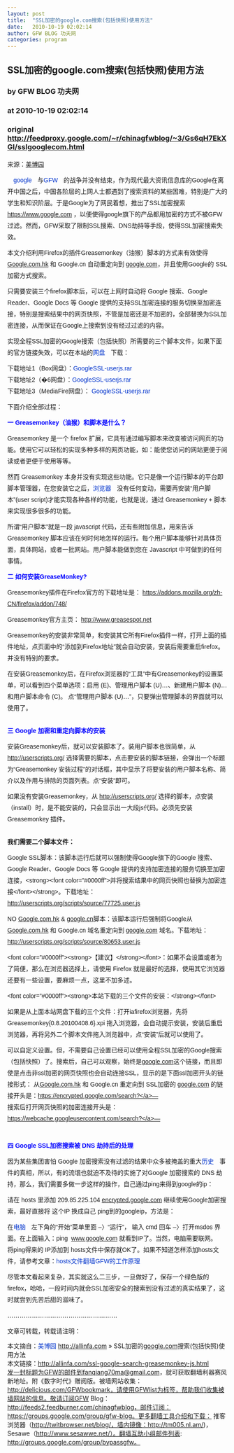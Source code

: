 ```yaml
---
layout: post
title:  "SSL加密的google.com搜索(包括快照)使用方法"
date:   2010-10-19 02:02:14
author: GFW BLOG 功夫网
categories: program
---
```


## SSL加密的google.com搜索(包括快照)使用方法
### by GFW BLOG 功夫网
### at 2010-10-19 02:02:14
### original <http://feedproxy.google.com/~r/chinagfwblog/~3/Gs6qH7EkXGI/sslgooglecom.html>

<span style="font-family:Arial,sans-serif,Tahoma;line-height:26px;font-size:14px;color:rgb(51,0,102)"><div style="font-family:Arial,sans-serif,Tahoma;outline-width:0px;outline-style:initial;outline-color:initial;padding-top:0px;padding-right:0px;padding-bottom:0px;padding-left:0px;margin-top:0px;margin-right:0px;margin-bottom:0px;margin-left:0px;border-top-width:0px;border-right-width:0px;border-bottom-width:0px;border-left-width:0px;border-style:initial;border-color:initial;text-decoration:none;vertical-align:baseline;white-space:normal;display:block"> <p style="font-family:Arial,sans-serif,Tahoma;outline-width:0px;outline-style:initial;outline-color:initial;padding-top:0px;padding-right:0px;padding-bottom:0px;padding-left:0px;margin-top:0px;margin-right:0px;margin-bottom:10px;margin-left:0px;border-top-width:0px;border-right-width:0px;border-bottom-width:0px;border-left-width:0px;border-style:initial;border-color:initial;text-decoration:none;vertical-align:baseline;white-space:normal;line-height:26px;font-size:14px"> 来源：<a href="http://allinfa.com/ssl-google-search-greasemonkey-js.html">美博园</a></p><p style="font-family:Arial,sans-serif,Tahoma;outline-width:0px;outline-style:initial;outline-color:initial;padding-top:0px;padding-right:0px;padding-bottom:0px;padding-left:0px;margin-top:0px;margin-right:0px;margin-bottom:10px;margin-left:0px;border-top-width:0px;border-right-width:0px;border-bottom-width:0px;border-left-width:0px;border-style:initial;border-color:initial;text-decoration:none;vertical-align:baseline;white-space:normal;line-height:26px;font-size:14px"> 　<span style="font-family:Arial,sans-serif,Tahoma;outline-width:0px;outline-style:initial;outline-color:initial;padding-top:0px;padding-right:13px;padding-bottom:0px;padding-left:0px;margin-top:0px;margin-right:0px;margin-bottom:0px;margin-left:0px;border-top-width:0px;border-right-width:0px;border-bottom-width:0px;border-left-width:0px;border-style:initial;border-color:initial;text-decoration:none;vertical-align:baseline;white-space:normal;font-weight:normal;background-image:url();background-color:initial;background-repeat:no-repeat no-repeat"><a href="http://allinfa.com/tag/google/" title="google" rel="nofollow" style="font-family:Arial,sans-serif,Tahoma;outline-width:0px;outline-style:initial;outline-color:initial;padding-top:0px;padding-right:0px;padding-bottom:0px;padding-left:0px;margin-top:0px;margin-right:0px;margin-bottom:0px;margin-left:0px;border-top-width:0px;border-right-width:0px;border-bottom-width:0px;border-left-width:0px;border-style:initial;border-color:initial;text-decoration:none;vertical-align:baseline;white-space:normal;color:rgb(0,51,204)">google</a></span>与<span style="font-family:Arial,sans-serif,Tahoma;outline-width:0px;outline-style:initial;outline-color:initial;padding-top:0px;padding-right:13px;padding-bottom:0px;padding-left:0px;margin-top:0px;margin-right:0px;margin-bottom:0px;margin-left:0px;border-top-width:0px;border-right-width:0px;border-bottom-width:0px;border-left-width:0px;border-style:initial;border-color:initial;text-decoration:none;vertical-align:baseline;white-space:normal;font-weight:normal;background-image:url();background-color:initial;background-repeat:no-repeat no-repeat"><a href="http://allinfa.com/tag/gfw/" title="GFW" rel="nofollow" style="font-family:Arial,sans-serif,Tahoma;outline-width:0px;outline-style:initial;outline-color:initial;padding-top:0px;padding-right:0px;padding-bottom:0px;padding-left:0px;margin-top:0px;margin-right:0px;margin-bottom:0px;margin-left:0px;border-top-width:0px;border-right-width:0px;border-bottom-width:0px;border-left-width:0px;border-style:initial;border-color:initial;text-decoration:none;vertical-align:baseline;white-space:normal;color:rgb(0,51,204)">GFW</a></span>的战争并没有结束，作为现代最大资讯信息库的Google在离开中国之后，中国各阶层的上网人士都遇到了搜索资料的某些困难，特别是广大的学生和知识阶层。于是Google为了网民着想，推出了SSL加密搜索 <a href="https://www.google.com">https://www.google.com</a> ，以便使得google旗下的产品都用加密的方式不被GFW过滤。然而，GFW采取了限制SSL搜索、DNS劫持等手段，使得SSL加密搜索失效。</p> <p style="font-family:Arial,sans-serif,Tahoma;outline-width:0px;outline-style:initial;outline-color:initial;padding-top:0px;padding-right:0px;padding-bottom:0px;padding-left:0px;margin-top:0px;margin-right:0px;margin-bottom:10px;margin-left:0px;border-top-width:0px;border-right-width:0px;border-bottom-width:0px;border-left-width:0px;border-style:initial;border-color:initial;text-decoration:none;vertical-align:baseline;white-space:normal;line-height:26px;font-size:14px"> 本文介绍利用Firefox的插件Greasemonkey（油猴）脚本的方式来有效使得<a href="http://Google.com.hk">Google.com.hk</a> 和 Google.cn 自动重定向到 <a href="http://google.com">google.com</a>，并且使用Google的 SSL加密方式搜索。</p><p style="font-family:Arial,sans-serif,Tahoma;outline-width:0px;outline-style:initial;outline-color:initial;padding-top:0px;padding-right:0px;padding-bottom:0px;padding-left:0px;margin-top:0px;margin-right:0px;margin-bottom:10px;margin-left:0px;border-top-width:0px;border-right-width:0px;border-bottom-width:0px;border-left-width:0px;border-style:initial;border-color:initial;text-decoration:none;vertical-align:baseline;white-space:normal;line-height:26px;font-size:14px"> 只需要安装三个firefox脚本后，可以在上网时自动将 Google 搜索、Google Reader、Google Docs 等 Google 提供的支持SSL加密连接的服务切换至加密连接，特别是搜索结果中的网页快照，不管是加密还是不加密的，全部替换为SSL加密连接，从而保证在Google上搜索到没有经过过滤的内容。</p><p style="font-family:Arial,sans-serif,Tahoma;outline-width:0px;outline-style:initial;outline-color:initial;padding-top:0px;padding-right:0px;padding-bottom:0px;padding-left:0px;margin-top:0px;margin-right:0px;margin-bottom:10px;margin-left:0px;border-top-width:0px;border-right-width:0px;border-bottom-width:0px;border-left-width:0px;border-style:initial;border-color:initial;text-decoration:none;vertical-align:baseline;white-space:normal;line-height:26px;font-size:14px"> 实现全程SSL加密的Google搜索（包括快照）所需要的三个脚本文件，如果下面的官方链接失效，可以在本站的<span style="font-family:Arial,sans-serif,Tahoma;outline-width:0px;outline-style:initial;outline-color:initial;padding-top:0px;padding-right:13px;padding-bottom:0px;padding-left:0px;margin-top:0px;margin-right:0px;margin-bottom:0px;margin-left:0px;border-top-width:0px;border-right-width:0px;border-bottom-width:0px;border-left-width:0px;border-style:initial;border-color:initial;text-decoration:none;vertical-align:baseline;white-space:normal;font-weight:normal;background-image:url();background-color:initial;background-repeat:no-repeat no-repeat"><a href="http://allinfa.com/free-network-hard-drive-download.html" title="网盘" rel="nofollow" style="font-family:Arial,sans-serif,Tahoma;outline-width:0px;outline-style:initial;outline-color:initial;padding-top:0px;padding-right:0px;padding-bottom:0px;padding-left:0px;margin-top:0px;margin-right:0px;margin-bottom:0px;margin-left:0px;border-top-width:0px;border-right-width:0px;border-bottom-width:0px;border-left-width:0px;border-style:initial;border-color:initial;text-decoration:none;vertical-align:baseline;white-space:normal;color:rgb(0,51,204)">网盘</a></span>下载：</p> <p style="font-family:Arial,sans-serif,Tahoma;outline-width:0px;outline-style:initial;outline-color:initial;padding-top:0px;padding-right:0px;padding-bottom:0px;padding-left:0px;margin-top:0px;margin-right:0px;margin-bottom:10px;margin-left:0px;border-top-width:0px;border-right-width:0px;border-bottom-width:0px;border-left-width:0px;border-style:initial;border-color:initial;text-decoration:none;vertical-align:baseline;white-space:normal;line-height:26px;font-size:14px"> 下载地址1（Box网盘）：<a href="http://www.box.net/shared/a7ghpu7xeb" style="font-family:Arial,sans-serif,Tahoma;outline-width:0px;outline-style:initial;outline-color:initial;padding-top:0px;padding-right:0px;padding-bottom:0px;padding-left:0px;margin-top:0px;margin-right:0px;margin-bottom:0px;margin-left:0px;border-top-width:0px;border-right-width:0px;border-bottom-width:0px;border-left-width:0px;border-style:initial;border-color:initial;text-decoration:none;vertical-align:baseline;white-space:normal;color:rgb(0,51,204)">GoogleSSL-userjs.rar</a><br style="font-family:Arial,sans-serif,Tahoma;outline-width:0px;outline-style:initial;outline-color:initial;padding-top:0px;padding-right:0px;padding-bottom:0px;padding-left:0px;margin-top:0px;margin-right:0px;margin-bottom:0px;margin-left:0px;border-top-width:0px;border-right-width:0px;border-bottom-width:0px;border-left-width:0px;border-style:initial;border-color:initial;text-decoration:none;vertical-align:baseline;white-space:normal"> 下载地址2（�6网盘）：<a href="http://www.xun6.com/file/26814bf42/GoogleSSL-userjs.rar.html" style="font-family:Arial,sans-serif,Tahoma;outline-width:0px;outline-style:initial;outline-color:initial;padding-top:0px;padding-right:0px;padding-bottom:0px;padding-left:0px;margin-top:0px;margin-right:0px;margin-bottom:0px;margin-left:0px;border-top-width:0px;border-right-width:0px;border-bottom-width:0px;border-left-width:0px;border-style:initial;border-color:initial;text-decoration:none;vertical-align:baseline;white-space:normal;color:rgb(0,51,204)">GoogleSSL-userjs.rar</a><br style="font-family:Arial,sans-serif,Tahoma;outline-width:0px;outline-style:initial;outline-color:initial;padding-top:0px;padding-right:0px;padding-bottom:0px;padding-left:0px;margin-top:0px;margin-right:0px;margin-bottom:0px;margin-left:0px;border-top-width:0px;border-right-width:0px;border-bottom-width:0px;border-left-width:0px;border-style:initial;border-color:initial;text-decoration:none;vertical-align:baseline;white-space:normal"> 下载地址3（MediaFire网盘）： <a href="http://www.mediafire.com/?220y003pe452425" style="font-family:Arial,sans-serif,Tahoma;outline-width:0px;outline-style:initial;outline-color:initial;padding-top:0px;padding-right:0px;padding-bottom:0px;padding-left:0px;margin-top:0px;margin-right:0px;margin-bottom:0px;margin-left:0px;border-top-width:0px;border-right-width:0px;border-bottom-width:0px;border-left-width:0px;border-style:initial;border-color:initial;text-decoration:none;vertical-align:baseline;white-space:normal;color:rgb(0,51,204)">GoogleSSL-userjs.rar</a></p> <p style="font-family:Arial,sans-serif,Tahoma;outline-width:0px;outline-style:initial;outline-color:initial;padding-top:0px;padding-right:0px;padding-bottom:0px;padding-left:0px;margin-top:0px;margin-right:0px;margin-bottom:10px;margin-left:0px;border-top-width:0px;border-right-width:0px;border-bottom-width:0px;border-left-width:0px;border-style:initial;border-color:initial;text-decoration:none;vertical-align:baseline;white-space:normal;line-height:26px;font-size:14px"> 下面介绍全部过程：</p><p style="font-family:Arial,sans-serif,Tahoma;outline-width:0px;outline-style:initial;outline-color:initial;padding-top:0px;padding-right:0px;padding-bottom:0px;padding-left:0px;margin-top:0px;margin-right:0px;margin-bottom:10px;margin-left:0px;border-top-width:0px;border-right-width:0px;border-bottom-width:0px;border-left-width:0px;border-style:initial;border-color:initial;text-decoration:none;vertical-align:baseline;white-space:normal;line-height:26px;font-size:14px"> <font color="#0000ff" style="font-family:Arial,sans-serif,Tahoma;outline-width:0px;outline-style:initial;outline-color:initial;padding-top:0px;padding-right:0px;padding-bottom:0px;padding-left:0px;margin-top:0px;margin-right:0px;margin-bottom:0px;margin-left:0px;border-top-width:0px;border-right-width:0px;border-bottom-width:0px;border-left-width:0px;border-style:initial;border-color:initial;text-decoration:none;vertical-align:baseline;white-space:normal"><strong style="font-family:Arial,sans-serif,Tahoma;outline-width:0px;outline-style:initial;outline-color:initial;padding-top:0px;padding-right:0px;padding-bottom:0px;padding-left:0px;margin-top:0px;margin-right:0px;margin-bottom:0px;margin-left:0px;border-top-width:0px;border-right-width:0px;border-bottom-width:0px;border-left-width:0px;border-style:initial;border-color:initial;text-decoration:none;vertical-align:baseline;white-space:normal">一 Greasemonkey（油猴）和脚本是什么？<br style="font-family:Arial,sans-serif,Tahoma;outline-width:0px;outline-style:initial;outline-color:initial;padding-top:0px;padding-right:0px;padding-bottom:0px;padding-left:0px;margin-top:0px;margin-right:0px;margin-bottom:0px;margin-left:0px;border-top-width:0px;border-right-width:0px;border-bottom-width:0px;border-left-width:0px;border-style:initial;border-color:initial;text-decoration:none;vertical-align:baseline;white-space:normal"> </strong></font></p><p style="font-family:Arial,sans-serif,Tahoma;outline-width:0px;outline-style:initial;outline-color:initial;padding-top:0px;padding-right:0px;padding-bottom:0px;padding-left:0px;margin-top:0px;margin-right:0px;margin-bottom:10px;margin-left:0px;border-top-width:0px;border-right-width:0px;border-bottom-width:0px;border-left-width:0px;border-style:initial;border-color:initial;text-decoration:none;vertical-align:baseline;white-space:normal;line-height:26px;font-size:14px"> Greasemonkey 是一个 firefox 扩展，它具有通过编写脚本来改变被访问网页的功能。使用它可以轻松的实现多种多样的网页功能，如：能使您访问的网站更便于阅读或者更便于使用等等。</p><p style="font-family:Arial,sans-serif,Tahoma;outline-width:0px;outline-style:initial;outline-color:initial;padding-top:0px;padding-right:0px;padding-bottom:0px;padding-left:0px;margin-top:0px;margin-right:0px;margin-bottom:10px;margin-left:0px;border-top-width:0px;border-right-width:0px;border-bottom-width:0px;border-left-width:0px;border-style:initial;border-color:initial;text-decoration:none;vertical-align:baseline;white-space:normal;line-height:26px;font-size:14px"> 然而 Greasemonkey 本身并没有实现这些功能。它只是像一个运行脚本的平台即脚本管理器，在您安装它之后，<span style="font-family:Arial,sans-serif,Tahoma;outline-width:0px;outline-style:initial;outline-color:initial;padding-top:0px;padding-right:13px;padding-bottom:0px;padding-left:0px;margin-top:0px;margin-right:0px;margin-bottom:0px;margin-left:0px;border-top-width:0px;border-right-width:0px;border-bottom-width:0px;border-left-width:0px;border-style:initial;border-color:initial;text-decoration:none;vertical-align:baseline;white-space:normal;font-weight:normal;background-image:url();background-color:initial;background-repeat:no-repeat no-repeat"><a href="http://allinfa.com/tag/browser/" title="浏览器" rel="nofollow" style="font-family:Arial,sans-serif,Tahoma;outline-width:0px;outline-style:initial;outline-color:initial;padding-top:0px;padding-right:0px;padding-bottom:0px;padding-left:0px;margin-top:0px;margin-right:0px;margin-bottom:0px;margin-left:0px;border-top-width:0px;border-right-width:0px;border-bottom-width:0px;border-left-width:0px;border-style:initial;border-color:initial;text-decoration:none;vertical-align:baseline;white-space:normal;color:rgb(0,51,204)">浏览器</a></span>没有任何变动，需要再安装“用户脚本”(user script)才能实现各种各样的功能，也就是说，通过 Greasemonkey + 脚本 来实现很多很多的功能。</p> <p style="font-family:Arial,sans-serif,Tahoma;outline-width:0px;outline-style:initial;outline-color:initial;padding-top:0px;padding-right:0px;padding-bottom:0px;padding-left:0px;margin-top:0px;margin-right:0px;margin-bottom:10px;margin-left:0px;border-top-width:0px;border-right-width:0px;border-bottom-width:0px;border-left-width:0px;border-style:initial;border-color:initial;text-decoration:none;vertical-align:baseline;white-space:normal;line-height:26px;font-size:14px"> 所谓“用户脚本”就是一段 javascript 代码，还有些附加信息，用来告诉 Greasemonkey 脚本应该在何时何地怎样的运行。每个用户脚本能够针对具体页面，具体网站，或者一批网站。用户脚本能做到您在 Javascript 中可做到的任何事情。</p><p style="font-family:Arial,sans-serif,Tahoma;outline-width:0px;outline-style:initial;outline-color:initial;padding-top:0px;padding-right:0px;padding-bottom:0px;padding-left:0px;margin-top:0px;margin-right:0px;margin-bottom:10px;margin-left:0px;border-top-width:0px;border-right-width:0px;border-bottom-width:0px;border-left-width:0px;border-style:initial;border-color:initial;text-decoration:none;vertical-align:baseline;white-space:normal;line-height:26px;font-size:14px"> <font color="#0000ff" style="font-family:Arial,sans-serif,Tahoma;outline-width:0px;outline-style:initial;outline-color:initial;padding-top:0px;padding-right:0px;padding-bottom:0px;padding-left:0px;margin-top:0px;margin-right:0px;margin-bottom:0px;margin-left:0px;border-top-width:0px;border-right-width:0px;border-bottom-width:0px;border-left-width:0px;border-style:initial;border-color:initial;text-decoration:none;vertical-align:baseline;white-space:normal"><strong style="font-family:Arial,sans-serif,Tahoma;outline-width:0px;outline-style:initial;outline-color:initial;padding-top:0px;padding-right:0px;padding-bottom:0px;padding-left:0px;margin-top:0px;margin-right:0px;margin-bottom:0px;margin-left:0px;border-top-width:0px;border-right-width:0px;border-bottom-width:0px;border-left-width:0px;border-style:initial;border-color:initial;text-decoration:none;vertical-align:baseline;white-space:normal">二 如何安装GreaseMonkey?<br style="font-family:Arial,sans-serif,Tahoma;outline-width:0px;outline-style:initial;outline-color:initial;padding-top:0px;padding-right:0px;padding-bottom:0px;padding-left:0px;margin-top:0px;margin-right:0px;margin-bottom:0px;margin-left:0px;border-top-width:0px;border-right-width:0px;border-bottom-width:0px;border-left-width:0px;border-style:initial;border-color:initial;text-decoration:none;vertical-align:baseline;white-space:normal"> </strong></font></p><p style="font-family:Arial,sans-serif,Tahoma;outline-width:0px;outline-style:initial;outline-color:initial;padding-top:0px;padding-right:0px;padding-bottom:0px;padding-left:0px;margin-top:0px;margin-right:0px;margin-bottom:10px;margin-left:0px;border-top-width:0px;border-right-width:0px;border-bottom-width:0px;border-left-width:0px;border-style:initial;border-color:initial;text-decoration:none;vertical-align:baseline;white-space:normal;line-height:26px;font-size:14px"> Greasemonkey插件在Firefox官方的下载地址是： <a href="https://addons.mozilla.org/zh-CN/firefox/addon/748/">https://addons.mozilla.org/zh-CN/firefox/addon/748/</a></p><p style="font-family:Arial,sans-serif,Tahoma;outline-width:0px;outline-style:initial;outline-color:initial;padding-top:0px;padding-right:0px;padding-bottom:0px;padding-left:0px;margin-top:0px;margin-right:0px;margin-bottom:10px;margin-left:0px;border-top-width:0px;border-right-width:0px;border-bottom-width:0px;border-left-width:0px;border-style:initial;border-color:initial;text-decoration:none;vertical-align:baseline;white-space:normal;line-height:26px;font-size:14px"> Greasemonkey官方主页： <a href="http://www.greasespot.net">http://www.greasespot.net</a></p><p style="font-family:Arial,sans-serif,Tahoma;outline-width:0px;outline-style:initial;outline-color:initial;padding-top:0px;padding-right:0px;padding-bottom:0px;padding-left:0px;margin-top:0px;margin-right:0px;margin-bottom:10px;margin-left:0px;border-top-width:0px;border-right-width:0px;border-bottom-width:0px;border-left-width:0px;border-style:initial;border-color:initial;text-decoration:none;vertical-align:baseline;white-space:normal;line-height:26px;font-size:14px"> Greasemonkey的安装非常简单，和安装其它所有Firefox插件一样，打开上面的插件地址，点页面中的“添加到Firefox地址”就会自动安装，安装后需要重启firefox。并没有特别的要求。</p><p style="font-family:Arial,sans-serif,Tahoma;outline-width:0px;outline-style:initial;outline-color:initial;padding-top:0px;padding-right:0px;padding-bottom:0px;padding-left:0px;margin-top:0px;margin-right:0px;margin-bottom:10px;margin-left:0px;border-top-width:0px;border-right-width:0px;border-bottom-width:0px;border-left-width:0px;border-style:initial;border-color:initial;text-decoration:none;vertical-align:baseline;white-space:normal;line-height:26px;font-size:14px"> 在安装Greasemonkey后，在Firefox浏览器的“工具”中有Greasemonkey的设置菜单，可以看到四个菜单选项：启用 (E)、管理用户脚本 (U)…、新建用户脚本 (N)…和用户脚本命令 (C)。 点“管理用户脚本 (U)…”，只要弹出管理脚本的界面就可以使用了。<br style="font-family:Arial,sans-serif,Tahoma;outline-width:0px;outline-style:initial;outline-color:initial;padding-top:0px;padding-right:0px;padding-bottom:0px;padding-left:0px;margin-top:0px;margin-right:0px;margin-bottom:0px;margin-left:0px;border-top-width:0px;border-right-width:0px;border-bottom-width:0px;border-left-width:0px;border-style:initial;border-color:initial;text-decoration:none;vertical-align:baseline;white-space:normal"> <font color="#0000ff" style="font-family:Arial,sans-serif,Tahoma;outline-width:0px;outline-style:initial;outline-color:initial;padding-top:0px;padding-right:0px;padding-bottom:0px;padding-left:0px;margin-top:0px;margin-right:0px;margin-bottom:0px;margin-left:0px;border-top-width:0px;border-right-width:0px;border-bottom-width:0px;border-left-width:0px;border-style:initial;border-color:initial;text-decoration:none;vertical-align:baseline;white-space:normal"><strong style="font-family:Arial,sans-serif,Tahoma;outline-width:0px;outline-style:initial;outline-color:initial;padding-top:0px;padding-right:0px;padding-bottom:0px;padding-left:0px;margin-top:0px;margin-right:0px;margin-bottom:0px;margin-left:0px;border-top-width:0px;border-right-width:0px;border-bottom-width:0px;border-left-width:0px;border-style:initial;border-color:initial;text-decoration:none;vertical-align:baseline;white-space:normal"><br style="font-family:Arial,sans-serif,Tahoma;outline-width:0px;outline-style:initial;outline-color:initial;padding-top:0px;padding-right:0px;padding-bottom:0px;padding-left:0px;margin-top:0px;margin-right:0px;margin-bottom:0px;margin-left:0px;border-top-width:0px;border-right-width:0px;border-bottom-width:0px;border-left-width:0px;border-style:initial;border-color:initial;text-decoration:none;vertical-align:baseline;white-space:normal"> 三 Google 加密和重定向脚本的安装<br style="font-family:Arial,sans-serif,Tahoma;outline-width:0px;outline-style:initial;outline-color:initial;padding-top:0px;padding-right:0px;padding-bottom:0px;padding-left:0px;margin-top:0px;margin-right:0px;margin-bottom:0px;margin-left:0px;border-top-width:0px;border-right-width:0px;border-bottom-width:0px;border-left-width:0px;border-style:initial;border-color:initial;text-decoration:none;vertical-align:baseline;white-space:normal"> </strong></font></p><p style="font-family:Arial,sans-serif,Tahoma;outline-width:0px;outline-style:initial;outline-color:initial;padding-top:0px;padding-right:0px;padding-bottom:0px;padding-left:0px;margin-top:0px;margin-right:0px;margin-bottom:10px;margin-left:0px;border-top-width:0px;border-right-width:0px;border-bottom-width:0px;border-left-width:0px;border-style:initial;border-color:initial;text-decoration:none;vertical-align:baseline;white-space:normal;line-height:26px;font-size:14px"> 安装Greasemonkey后，就可以安装脚本了。装用户脚本也很简单，从 <a href="http://userscripts.org/">http://userscripts.org/</a> 选择需要的脚本，点击要安装的脚本链接，会弹出一个标题为“Greasemonkey 安装过程”的对话框，其中显示了将要安装的用户脚本名称、简介以及作用与排除的页面列表。点“安装”即可。</p><p style="font-family:Arial,sans-serif,Tahoma;outline-width:0px;outline-style:initial;outline-color:initial;padding-top:0px;padding-right:0px;padding-bottom:0px;padding-left:0px;margin-top:0px;margin-right:0px;margin-bottom:10px;margin-left:0px;border-top-width:0px;border-right-width:0px;border-bottom-width:0px;border-left-width:0px;border-style:initial;border-color:initial;text-decoration:none;vertical-align:baseline;white-space:normal;line-height:26px;font-size:14px"> 如果没有安装Greasemonkey，从 <a href="http://userscripts.org/">http://userscripts.org/</a> 选择的脚本，点安装（install）时，是不能安装的，只会显示出一大段js代码。必须先安装 Greasemonkey 插件。<br style="font-family:Arial,sans-serif,Tahoma;outline-width:0px;outline-style:initial;outline-color:initial;padding-top:0px;padding-right:0px;padding-bottom:0px;padding-left:0px;margin-top:0px;margin-right:0px;margin-bottom:0px;margin-left:0px;border-top-width:0px;border-right-width:0px;border-bottom-width:0px;border-left-width:0px;border-style:initial;border-color:initial;text-decoration:none;vertical-align:baseline;white-space:normal"> <strong style="font-family:Arial,sans-serif,Tahoma;outline-width:0px;outline-style:initial;outline-color:initial;padding-top:0px;padding-right:0px;padding-bottom:0px;padding-left:0px;margin-top:0px;margin-right:0px;margin-bottom:0px;margin-left:0px;border-top-width:0px;border-right-width:0px;border-bottom-width:0px;border-left-width:0px;border-style:initial;border-color:initial;text-decoration:none;vertical-align:baseline;white-space:normal"><br style="font-family:Arial,sans-serif,Tahoma;outline-width:0px;outline-style:initial;outline-color:initial;padding-top:0px;padding-right:0px;padding-bottom:0px;padding-left:0px;margin-top:0px;margin-right:0px;margin-bottom:0px;margin-left:0px;border-top-width:0px;border-right-width:0px;border-bottom-width:0px;border-left-width:0px;border-style:initial;border-color:initial;text-decoration:none;vertical-align:baseline;white-space:normal"> 我们需要二个脚本文件：</strong></p><p style="font-family:Arial,sans-serif,Tahoma;outline-width:0px;outline-style:initial;outline-color:initial;padding-top:0px;padding-right:0px;padding-bottom:0px;padding-left:0px;margin-top:0px;margin-right:0px;margin-bottom:10px;margin-left:0px;border-top-width:0px;border-right-width:0px;border-bottom-width:0px;border-left-width:0px;border-style:initial;border-color:initial;text-decoration:none;vertical-align:baseline;white-space:normal;line-height:26px;font-size:14px"> Google SSL脚本：该脚本运行后就可以强制使得Google旗下的Google 搜索、Google Reader、Google Docs 等 Google 提供的支持加密连接的服务切换至加密连接，&lt;strong&gt;&lt;font color=”#0000ff”&gt;并将搜索结果中的网页快照也替换为加密连接&lt;/font&gt;&lt;/strong&gt;。下载地址：<a href="http://userscripts.org/scripts/source/77725.user.js">http://userscripts.org/scripts/source/77725.user.js</a></p> <p style="font-family:Arial,sans-serif,Tahoma;outline-width:0px;outline-style:initial;outline-color:initial;padding-top:0px;padding-right:0px;padding-bottom:0px;padding-left:0px;margin-top:0px;margin-right:0px;margin-bottom:10px;margin-left:0px;border-top-width:0px;border-right-width:0px;border-bottom-width:0px;border-left-width:0px;border-style:initial;border-color:initial;text-decoration:none;vertical-align:baseline;white-space:normal;line-height:26px;font-size:14px"> NO <a href="http://Google.com.hk">Google.com.hk</a> &amp; <a href="http://google.cn">google.cn</a>脚本：该脚本运行后强制将Google从 <a href="http://Google.com.hk">Google.com.hk</a> 和 Google.cn 域名重定向到 <a href="http://google.com">google.com</a> 域名。下载地址：<a href="http://userscripts.org/scripts/source/80653.user.js">http://userscripts.org/scripts/source/80653.user.js</a></p> <p style="font-family:Arial,sans-serif,Tahoma;outline-width:0px;outline-style:initial;outline-color:initial;padding-top:0px;padding-right:0px;padding-bottom:0px;padding-left:0px;margin-top:0px;margin-right:0px;margin-bottom:10px;margin-left:0px;border-top-width:0px;border-right-width:0px;border-bottom-width:0px;border-left-width:0px;border-style:initial;border-color:initial;text-decoration:none;vertical-align:baseline;white-space:normal;line-height:26px;font-size:14px"> &lt;font color=”#0000ff”&gt;&lt;strong&gt;【建议】&lt;/strong&gt;&lt;/font&gt;：如果不会设置或者为了简便，那么在浏览器选择上，请使用 Firefox 就是最好的选择，使用其它浏览器还要有一些设置，要麻烦一点，这里不加多述。</p><p style="font-family:Arial,sans-serif,Tahoma;outline-width:0px;outline-style:initial;outline-color:initial;padding-top:0px;padding-right:0px;padding-bottom:0px;padding-left:0px;margin-top:0px;margin-right:0px;margin-bottom:10px;margin-left:0px;border-top-width:0px;border-right-width:0px;border-bottom-width:0px;border-left-width:0px;border-style:initial;border-color:initial;text-decoration:none;vertical-align:baseline;white-space:normal;line-height:26px;font-size:14px"> &lt;font color=”#0000ff”&gt;&lt;strong&gt;本站下载的三个文件的安装：&lt;/strong&gt;&lt;/font&gt;</p><p style="font-family:Arial,sans-serif,Tahoma;outline-width:0px;outline-style:initial;outline-color:initial;padding-top:0px;padding-right:0px;padding-bottom:0px;padding-left:0px;margin-top:0px;margin-right:0px;margin-bottom:10px;margin-left:0px;border-top-width:0px;border-right-width:0px;border-bottom-width:0px;border-left-width:0px;border-style:initial;border-color:initial;text-decoration:none;vertical-align:baseline;white-space:normal;line-height:26px;font-size:14px"> 如果是从上面本站网盘下载的三个文件：打开iafirefox浏览器，先将 Greasemonkey{0.8.20100408.6}.xpi 拖入浏览器，会自动提示安装，安装后重启浏览器，再将另外二个脚本文件拖入浏览器中，点“安装”后就可以使用了。</p><p style="font-family:Arial,sans-serif,Tahoma;outline-width:0px;outline-style:initial;outline-color:initial;padding-top:0px;padding-right:0px;padding-bottom:0px;padding-left:0px;margin-top:0px;margin-right:0px;margin-bottom:10px;margin-left:0px;border-top-width:0px;border-right-width:0px;border-bottom-width:0px;border-left-width:0px;border-style:initial;border-color:initial;text-decoration:none;vertical-align:baseline;white-space:normal;line-height:26px;font-size:14px"> 可以自定义设置。但，不需要自己设置已经可以使用全程SSL加密的Google搜索（包括快照）了。搜索后，自己可以观察，始终是<a href="http://google.com">google.com</a>这个链接，而且即使是点击非ssl加密的网页快照也会自动连接SSL，显示的是下面ssl加密开头的链接形式： 从<a href="http://Google.com.hk">Google.com.hk</a> 和 Google.cn 重定向到 SSL加密的 <a href="http://google.com">google.com</a> 的链接开头是：<a href="https://encrypted.google.com/search?">https://encrypted.google.com/search?</a>—<br style="font-family:Arial,sans-serif,Tahoma;outline-width:0px;outline-style:initial;outline-color:initial;padding-top:0px;padding-right:0px;padding-bottom:0px;padding-left:0px;margin-top:0px;margin-right:0px;margin-bottom:0px;margin-left:0px;border-top-width:0px;border-right-width:0px;border-bottom-width:0px;border-left-width:0px;border-style:initial;border-color:initial;text-decoration:none;vertical-align:baseline;white-space:normal"> 搜索后打开网页快照的加密连接开头是：<a href="https://webcache.googleusercontent.com/search?">https://webcache.googleusercontent.com/search?</a>—</p><p style="font-family:Arial,sans-serif,Tahoma;outline-width:0px;outline-style:initial;outline-color:initial;padding-top:0px;padding-right:0px;padding-bottom:0px;padding-left:0px;margin-top:0px;margin-right:0px;margin-bottom:10px;margin-left:0px;border-top-width:0px;border-right-width:0px;border-bottom-width:0px;border-left-width:0px;border-style:initial;border-color:initial;text-decoration:none;vertical-align:baseline;white-space:normal;line-height:26px;font-size:14px"> <font color="#0000ff" style="font-family:Arial,sans-serif,Tahoma;outline-width:0px;outline-style:initial;outline-color:initial;padding-top:0px;padding-right:0px;padding-bottom:0px;padding-left:0px;margin-top:0px;margin-right:0px;margin-bottom:0px;margin-left:0px;border-top-width:0px;border-right-width:0px;border-bottom-width:0px;border-left-width:0px;border-style:initial;border-color:initial;text-decoration:none;vertical-align:baseline;white-space:normal"><strong style="font-family:Arial,sans-serif,Tahoma;outline-width:0px;outline-style:initial;outline-color:initial;padding-top:0px;padding-right:0px;padding-bottom:0px;padding-left:0px;margin-top:0px;margin-right:0px;margin-bottom:0px;margin-left:0px;border-top-width:0px;border-right-width:0px;border-bottom-width:0px;border-left-width:0px;border-style:initial;border-color:initial;text-decoration:none;vertical-align:baseline;white-space:normal"><br style="font-family:Arial,sans-serif,Tahoma;outline-width:0px;outline-style:initial;outline-color:initial;padding-top:0px;padding-right:0px;padding-bottom:0px;padding-left:0px;margin-top:0px;margin-right:0px;margin-bottom:0px;margin-left:0px;border-top-width:0px;border-right-width:0px;border-bottom-width:0px;border-left-width:0px;border-style:initial;border-color:initial;text-decoration:none;vertical-align:baseline;white-space:normal"> 四 Google SSL加密搜索被 DNS 劫持后的处理<br style="font-family:Arial,sans-serif,Tahoma;outline-width:0px;outline-style:initial;outline-color:initial;padding-top:0px;padding-right:0px;padding-bottom:0px;padding-left:0px;margin-top:0px;margin-right:0px;margin-bottom:0px;margin-left:0px;border-top-width:0px;border-right-width:0px;border-bottom-width:0px;border-left-width:0px;border-style:initial;border-color:initial;text-decoration:none;vertical-align:baseline;white-space:normal"> </strong></font></p><p style="font-family:Arial,sans-serif,Tahoma;outline-width:0px;outline-style:initial;outline-color:initial;padding-top:0px;padding-right:0px;padding-bottom:0px;padding-left:0px;margin-top:0px;margin-right:0px;margin-bottom:10px;margin-left:0px;border-top-width:0px;border-right-width:0px;border-bottom-width:0px;border-left-width:0px;border-style:initial;border-color:initial;text-decoration:none;vertical-align:baseline;white-space:normal;line-height:26px;font-size:14px"> 因为某些集团害怕 Google 加密搜索没有过滤的结果中众多被掩盖的重大<span style="font-family:Arial,sans-serif,Tahoma;outline-width:0px;outline-style:initial;outline-color:initial;padding-top:0px;padding-right:13px;padding-bottom:0px;padding-left:0px;margin-top:0px;margin-right:0px;margin-bottom:0px;margin-left:0px;border-top-width:0px;border-right-width:0px;border-bottom-width:0px;border-left-width:0px;border-style:initial;border-color:initial;text-decoration:none;vertical-align:baseline;white-space:normal;font-weight:normal;background-image:url();background-color:initial;background-repeat:no-repeat no-repeat"><a href="http://allinfa.com/tag/history/" title="历史" rel="nofollow" style="font-family:Arial,sans-serif,Tahoma;outline-width:0px;outline-style:initial;outline-color:initial;padding-top:0px;padding-right:0px;padding-bottom:0px;padding-left:0px;margin-top:0px;margin-right:0px;margin-bottom:0px;margin-left:0px;border-top-width:0px;border-right-width:0px;border-bottom-width:0px;border-left-width:0px;border-style:initial;border-color:initial;text-decoration:none;vertical-align:baseline;white-space:normal;color:rgb(0,51,204)">历史</a></span>事件的真相，所以，有的流氓也就迫不及待的实施了对Google 加密搜索的 DNS 劫持，那么，我们需要多做一步这样的操作，自己通过ping来得到google的ip：</p> <p style="font-family:Arial,sans-serif,Tahoma;outline-width:0px;outline-style:initial;outline-color:initial;padding-top:0px;padding-right:0px;padding-bottom:0px;padding-left:0px;margin-top:0px;margin-right:0px;margin-bottom:10px;margin-left:0px;border-top-width:0px;border-right-width:0px;border-bottom-width:0px;border-left-width:0px;border-style:initial;border-color:initial;text-decoration:none;vertical-align:baseline;white-space:normal;line-height:26px;font-size:14px"> 请在 hosts 里添加 209.85.225.104 <a href="http://encrypted.google.com">encrypted.google.com</a> 继续使用Google加密搜索，最好直接将 这个IP 换成自己 ping到的googleip，方法是：</p><p style="font-family:Arial,sans-serif,Tahoma;outline-width:0px;outline-style:initial;outline-color:initial;padding-top:0px;padding-right:0px;padding-bottom:0px;padding-left:0px;margin-top:0px;margin-right:0px;margin-bottom:10px;margin-left:0px;border-top-width:0px;border-right-width:0px;border-bottom-width:0px;border-left-width:0px;border-style:initial;border-color:initial;text-decoration:none;vertical-align:baseline;white-space:normal;line-height:26px;font-size:14px"> 在<span style="font-family:Arial,sans-serif,Tahoma;outline-width:0px;outline-style:initial;outline-color:initial;padding-top:0px;padding-right:13px;padding-bottom:0px;padding-left:0px;margin-top:0px;margin-right:0px;margin-bottom:0px;margin-left:0px;border-top-width:0px;border-right-width:0px;border-bottom-width:0px;border-left-width:0px;border-style:initial;border-color:initial;text-decoration:none;vertical-align:baseline;white-space:normal;font-weight:normal;background-image:url();background-color:initial;background-repeat:no-repeat no-repeat"><a href="http://allinfa.com/tag/computer-group/" title="电脑" rel="nofollow" style="font-family:Arial,sans-serif,Tahoma;outline-width:0px;outline-style:initial;outline-color:initial;padding-top:0px;padding-right:0px;padding-bottom:0px;padding-left:0px;margin-top:0px;margin-right:0px;margin-bottom:0px;margin-left:0px;border-top-width:0px;border-right-width:0px;border-bottom-width:0px;border-left-width:0px;border-style:initial;border-color:initial;text-decoration:none;vertical-align:baseline;white-space:normal;color:rgb(0,51,204)">电脑</a></span>左下角的“开始”菜单里面 –〉“运行”， 输入 cmd 回车 –〉打开msdos 界面。在上面输入：ping  <a href="http://www.google.com">www.google.com</a> 就看到IP了。当然，电脑需要联网。<br style="font-family:Arial,sans-serif,Tahoma;outline-width:0px;outline-style:initial;outline-color:initial;padding-top:0px;padding-right:0px;padding-bottom:0px;padding-left:0px;margin-top:0px;margin-right:0px;margin-bottom:0px;margin-left:0px;border-top-width:0px;border-right-width:0px;border-bottom-width:0px;border-left-width:0px;border-style:initial;border-color:initial;text-decoration:none;vertical-align:baseline;white-space:normal"> 将ping得来的 IP添加到 hosts文件中保存就OK了。如果不知道怎样添加hosts文件，请参考文章：<a href="http://allinfa.com/hosts-gfw.html" style="font-family:Arial,sans-serif,Tahoma;outline-width:0px;outline-style:initial;outline-color:initial;padding-top:0px;padding-right:0px;padding-bottom:0px;padding-left:0px;margin-top:0px;margin-right:0px;margin-bottom:0px;margin-left:0px;border-top-width:0px;border-right-width:0px;border-bottom-width:0px;border-left-width:0px;border-style:initial;border-color:initial;text-decoration:none;vertical-align:baseline;white-space:normal;color:rgb(0,51,204)">hosts文件翻墙GFW的工作原理</a></p> <p style="font-family:Arial,sans-serif,Tahoma;outline-width:0px;outline-style:initial;outline-color:initial;padding-top:0px;padding-right:0px;padding-bottom:0px;padding-left:0px;margin-top:0px;margin-right:0px;margin-bottom:10px;margin-left:0px;border-top-width:0px;border-right-width:0px;border-bottom-width:0px;border-left-width:0px;border-style:initial;border-color:initial;text-decoration:none;vertical-align:baseline;white-space:normal;line-height:26px;font-size:14px"> 尽管本文看起来复杂，其实就这么二三步，一旦做好了，保存一个绿色版的firefox，哈哈，一段时间内就会SSL加密安全的搜索到没有过滤的真实结果了，这时就尝到先苦后甜的滋味了。</p></div><div style="font-family:Arial,sans-serif,Tahoma;outline-width:0px;outline-style:initial;outline-color:initial;padding-top:0px;padding-right:0px;padding-bottom:0px;padding-left:0px;margin-top:0px;margin-right:0px;margin-bottom:0px;margin-left:0px;border-top-width:0px;border-right-width:0px;border-bottom-width:0px;border-left-width:0px;border-style:initial;border-color:initial;text-decoration:none;vertical-align:baseline;white-space:normal;clear:both"> </div><p style="font-family:Arial,sans-serif,Tahoma;outline-width:0px;outline-style:initial;outline-color:initial;padding-top:0px;padding-right:0px;padding-bottom:0px;padding-left:0px;margin-top:0px;margin-right:0px;margin-bottom:10px;margin-left:0px;border-top-width:0px;border-right-width:0px;border-bottom-width:0px;border-left-width:0px;border-style:initial;border-color:initial;text-decoration:none;vertical-align:baseline;white-space:normal;line-height:26px;font-size:14px"> ………………………………………………</p><p style="font-family:Arial,sans-serif,Tahoma;outline-width:0px;outline-style:initial;outline-color:initial;padding-top:0px;padding-right:0px;padding-bottom:0px;padding-left:0px;margin-top:0px;margin-right:0px;margin-bottom:10px;margin-left:0px;border-top-width:0px;border-right-width:0px;border-bottom-width:0px;border-left-width:0px;border-style:initial;border-color:initial;text-decoration:none;vertical-align:baseline;white-space:normal;line-height:26px;font-size:14px"> 文章可转载，转载请注明：</p>本文摘自：<a href="http://allinfa.com/" style="font-family:Arial,sans-serif,Tahoma;outline-width:0px;outline-style:initial;outline-color:initial;padding-top:0px;padding-right:0px;padding-bottom:0px;padding-left:0px;margin-top:0px;margin-right:0px;margin-bottom:0px;margin-left:0px;border-top-width:0px;border-right-width:0px;border-bottom-width:0px;border-left-width:0px;border-style:initial;border-color:initial;text-decoration:none;vertical-align:baseline;white-space:normal;color:rgb(0,51,204)">美博园 http://allinfa.com</a> » SSL加密的<a href="http://google.com">google.com</a>搜索(包括快照)使用方法<br style="font-family:Arial,sans-serif,Tahoma;outline-width:0px;outline-style:initial;outline-color:initial;padding-top:0px;padding-right:0px;padding-bottom:0px;padding-left:0px;margin-top:0px;margin-right:0px;margin-bottom:0px;margin-left:0px;border-top-width:0px;border-right-width:0px;border-bottom-width:0px;border-left-width:0px;border-style:initial;border-color:initial;text-decoration:none;vertical-align:baseline;white-space:normal"> 本文链接：<a href="http://allinfa.com/ssl-google-search-greasemonkey-js.html" rel="bookmark" style="font-family:Arial,sans-serif,Tahoma;outline-width:0px;outline-style:initial;outline-color:initial;padding-top:0px;padding-right:0px;padding-bottom:0px;padding-left:0px;margin-top:0px;margin-right:0px;margin-bottom:0px;margin-left:0px;border-top-width:0px;border-right-width:0px;border-bottom-width:0px;border-left-width:0px;border-style:initial;border-color:initial;text-decoration:none;vertical-align:baseline;white-space:normal;color:rgb(0,51,204)">http://allinfa.com/ssl-google-search-greasemonkey-js.html</a></span> <div>发一封标题为GFW的邮件到fanqiang70ma@gmail.com，就可获取翻墙利器赛风新地址。附《数字时代》赠阅版。被墙网站收集：http://delicious.com/GFWbookmark，请使用GFWlist为标签，帮助我们收集被墙网站的信息。敬请订阅GFW Blog：http://feeds2.feedburner.com/chinagfwblog，邮件订阅：https://groups.google.com/group/gfw-blog。更多翻墙工具介绍和下载：
推客浏览器（http://twitbrowser.net/blog/，墙内镜像：http://tm005.nl.am/)，Sesawe（http://www.sesawwe.net/）。翻墙互助小组邮件列表: http://groups.google.com/group/bypassgfw。<img width="1" height="1" src="https://blogger.googleusercontent.com/tracker/5500297126185736776-5694735709573810073?l=www.chinagfw.org" alt=""></div><img src="http://feeds.feedburner.com/~r/chinagfwblog/~4/Gs6qH7EkXGI" height="1" width="1">